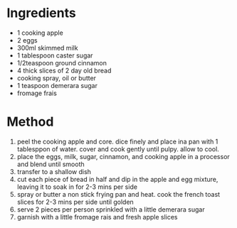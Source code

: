 # Ingredients

-   1 cooking apple
-   2 eggs
-   300ml skimmed milk
-   1 tablespoon caster sugar
-   1/2teaspoon ground cinnamon
-   4 thick slices of 2 day old bread
-   cooking spray, oil or butter
-   1 teaspoon demerara sugar
-   fromage frais

# Method

1.  peel the cooking apple and core. dice finely and place ina pan with 1 tablesppon of water. cover and cook gently until pulpy. allow to cool.
2.  place the eggs, milk, sugar, cinnamon, and cooking apple in a processor and blend until smooth
3.  transfer to a shallow dish
4.  cut each piece of bread in half and dip in the apple and egg mixture, leaving it to soak in for 2-3 mins per side
5.  spray or butter a non stick frying pan and heat. cook the french toast slices for 2-3 mins per side until golden
6.  serve 2 pieces per person sprinkled with a little demerara sugar
7.  garnish with a little fromage rais and fresh apple slices

